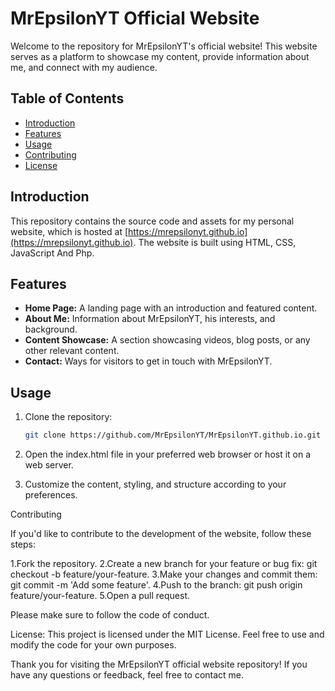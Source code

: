 # MrEpsilonYT Official Website

Welcome to the repository for MrEpsilonYT's official website! This website serves as a platform to showcase my content, provide information about me, and connect with my audience.

## Table of Contents

- [Introduction](#introduction)
- [Features](#features)
- [Usage](#usage)
- [Contributing](#contributing)
- [License](#license)

## Introduction

This repository contains the source code and assets for my personal website, which is hosted at [https://mrepsilonyt.github.io](https://mrepsilonyt.github.io). The website is built using HTML, CSS, JavaScript And Php.

## Features

- **Home Page:** A landing page with an introduction and featured content.
- **About Me:** Information about MrEpsilonYT, his interests, and background.
- **Content Showcase:** A section showcasing videos, blog posts, or any other relevant content.
- **Contact:** Ways for visitors to get in touch with MrEpsilonYT.

## Usage

1. Clone the repository:

   ```bash
   git clone https://github.com/MrEpsilonYT/MrEpsilonYT.github.io.git
1. Open the index.html file in your preferred web browser or host it on a web server.

2. Customize the content, styling, and structure according to your preferences.

Contributing

If you'd like to contribute to the development of the website, follow these steps:

1.Fork the repository.
2.Create a new branch for your feature or bug fix: git checkout -b feature/your-feature.
3.Make your changes and commit them: git commit -m 'Add some feature'.
4.Push to the branch: git push origin feature/your-feature.
5.Open a pull request.

Please make sure to follow the code of conduct.

License:
This project is licensed under the MIT License. Feel free to use and modify the code for your own purposes.

Thank you for visiting the MrEpsilonYT official website repository! If you have any questions or feedback, feel free to contact me.
